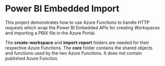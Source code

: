 # Power BI Embedded Import

This project demonstrates how to use Azure Functions to handle HTTP requests which wrap the Power BI Embedded APIs for creating Workspaces and importing a PBIX file in the Azure Portal.

The **create-workspace** and **import-report** folders are needed for their respective Azure Functions.  The **core** folder contains the shared objects and functions used by the two Azure Functions.  It does not contain published Azure Function. 